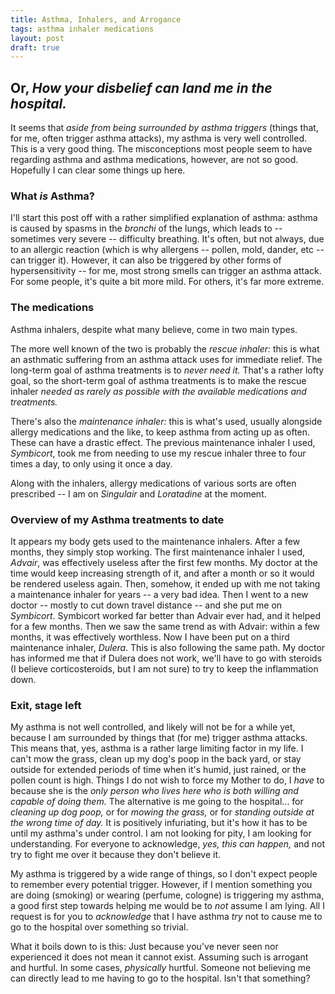 ```yaml
---
title: Asthma, Inhalers, and Arrogance
tags: asthma inhaler medications
layout: post
draft: true
---
```


## Or, _How your disbelief can land me in the hospital._

It seems that _aside from being surrounded by asthma triggers_ (things that, for me, often trigger asthma attacks), my asthma is very well controlled. This is a very good thing. The misconceptions most people seem to have regarding asthma and asthma medications, however, are not so good. Hopefully I can clear some things up here.

### What _is_ Asthma?

I'll start this post off with a rather simplified explanation of asthma: asthma is caused by spasms in the _bronchi_ of the lungs, which leads to -- sometimes very severe -- difficulty breathing. It's often, but not always, due to an allergic reaction (which is why allergens -- pollen, mold, dander, etc -- can trigger it). However, it can also be triggered by other forms of hypersensitivity -- for me, most strong smells can trigger an asthma attack. For some people, it's quite a bit more mild. For others, it's far more extreme.

### The medications

Asthma inhalers, despite what many believe, come in two main types.

The more well known of the two is probably the _rescue inhaler:_ this is what an asthmatic suffering from an asthma attack uses for immediate relief.
The long-term goal of asthma treatments is to _never need it._ That's a rather lofty goal, so the short-term goal of asthma treatments is to make the rescue inhaler _needed as rarely as possible with the available medications and treatments._

There's also the _maintenance inhaler:_ this is what's used, usually alongside allergy medications and the like, to keep asthma from acting up as often. These can have a drastic effect. The previous maintenance inhaler I used, *Symbicort*, took me from needing to use my rescue inhaler three to four times a day, to only using it once a day.

Along with the inhalers, allergy medications of various sorts are often prescribed -- I am on *Singulair* and *Loratadine* at the moment.

### Overview of my Asthma treatments to date

It appears my body gets used to the maintenance inhalers. After a few months, they simply stop working. The first maintenance inhaler I used, *Advair*, was effectively useless after the first few months. My doctor at the time would keep increasing strength of it, and after a month or so it would be rendered useless again. Then, somehow, it ended up with me not taking a maintenance inhaler for years -- a very bad idea. Then I went to a new doctor -- mostly to cut down travel distance -- and she put me on *Symbicort*. Symbicort worked far better than Advair ever had, and it helped for a few months. Then we saw the same trend as with Advair: within a few months, it was effectively worthless. Now I have been put on a third maintenance inhaler, *Dulera*. This is also following the same path. My doctor has informed me that if Dulera does not work, we'll have to go with steroids (I believe corticosteroids, but I am not sure) to try to keep the inflammation down.

### Exit, stage left

My asthma is not well controlled, and likely will not be for a while yet, because I am surrounded by things that (for me) trigger asthma attacks. This means that, yes, asthma is a rather large limiting factor in my life. I can't mow the grass, clean up my dog's poop in the back yard, or stay outside for extended periods of time when it's humid, just rained, or the pollen count is high. Things I do not wish to force my Mother to do, I _have_ to because she is the _only person who lives here who is both willing and capable of doing them._ The alternative is me going to the hospital... for _cleaning up dog poop,_ or for _mowing the grass,_ or for _*standing outside at the wrong time of day.*_ It is positively infuriating, but it's how it has to be until my asthma's under control. I am not looking for pity, I am looking for understanding. For everyone to acknowledge, _yes, this *can* happen,_ and not try to fight me over it because they don't believe it.

My asthma is triggered by a wide range of things, so I don't expect people to remember every potential trigger. However, if I mention something you are doing (smoking) or wearing (perfume, cologne) is triggering my asthma, a good first step towards helping me would be to _not_ assume I am lying. All I request is for you to _acknowledge_ that I have asthma _try_ not to cause me to go to the hospital over something so trivial.

What it boils down to is this: Just because you've never seen nor experienced it does not mean it cannot exist. Assuming such is arrogant and hurtful. In some cases, _physically_ hurtful. Someone not believing me can directly lead to me having to go to the hospital. Isn't that something?

